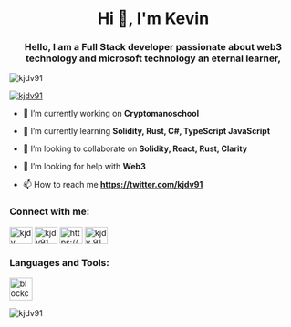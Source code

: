 <h1 align="center">Hi 👋, I'm Kevin</h1>
<h3 align="center">Hello, I am a Full Stack developer passionate about web3 technology and microsoft technology an eternal learner,</h3>

<p align="left"> <img src="https://komarev.com/ghpvc/?username=kjdv91&label=Profile%20views&color=0e75b6&style=flat" alt="kjdv91" /> </p>

<p align="left"> <a href="https://twitter.com/kjdv91" target="blank"><img src="https://img.shields.io/twitter/follow/kjdv91?logo=twitter&style=for-the-badge" alt="kjdv91" /></a> </p>

- 🔭 I’m currently working on **Cryptomanoschool**

- 🌱 I’m currently learning **Solidity, Rust, C#, TypeScript JavaScript**

- 👯 I’m looking to collaborate on **Solidity, React, Rust, Clarity**

- 🤝 I’m looking for help with **Web3**

- 📫 How to reach me **https://twitter.com/kjdv91**

<h3 align="left">Connect with me:</h3>
<p align="left">
<a href="https://dev.to/kjdv" target="blank"><img align="center" src="https://raw.githubusercontent.com/rahuldkjain/github-profile-readme-generator/master/src/images/icons/Social/devto.svg" alt="kjdv" height="30" width="40" /></a>
<a href="https://twitter.com/kjdv91" target="blank"><img align="center" src="https://raw.githubusercontent.com/rahuldkjain/github-profile-readme-generator/master/src/images/icons/Social/twitter.svg" alt="kjdv91" height="30" width="40" /></a>
<a href="https://linkedin.com/in/https://www.linkedin.com/in/kevin-david-jaramilo-b641a512a/" target="blank"><img align="center" src="https://raw.githubusercontent.com/rahuldkjain/github-profile-readme-generator/master/src/images/icons/Social/linked-in-alt.svg" alt="https://www.linkedin.com/in/kevin-david-jaramilo-b641a512a/" height="30" width="40" /></a>
<a href="https://instagram.com/kjdv_91" target="blank"><img align="center" src="https://raw.githubusercontent.com/rahuldkjain/github-profile-readme-generator/master/src/images/icons/Social/instagram.svg" alt="kjdv_91" height="30" width="40" /></a>
</p>

<h3 align="left">Languages and Tools:</h3>
<p align="left"> 
<a href="https://www.blockchain.com/" target="_blank" rel="noreferrer">
  <img src="[https://raw.githubusercontent.com/devicons/devicon/master/icons/rust/rust-plain.svg](https://img.shields.io/badge/Blockchain.com-121D33?logo=blockchaindotcom&logoColor=fff&style=for-the-badge)" alt="blockchain" width="40" height="40"/>
</a>
</p>


<p><img align="center" src="https://github-readme-stats.vercel.app/api/top-langs?username=kjdv91&show_icons=true&locale=en&layout=compact" alt="kjdv91" /></p>
